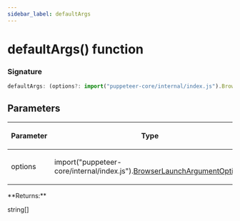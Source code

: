 ```yaml
---
sidebar_label: defaultArgs
---
```


# defaultArgs() function

### Signature

```typescript
defaultArgs: (options?: import("puppeteer-core/internal/index.js").BrowserLaunchArgumentOptions) => string[]
```

## Parameters

<table><thead><tr><th>

Parameter

</th><th>

Type

</th><th>

Description

</th></tr></thead>
<tbody><tr><td>

options

</td><td>

import("puppeteer-core/internal/index.js").[BrowserLaunchArgumentOptions](./puppeteer.browserlaunchargumentoptions.md)

</td><td>

_(Optional)_

</td></tr>
</tbody></table>
**Returns:**

string\[\]
